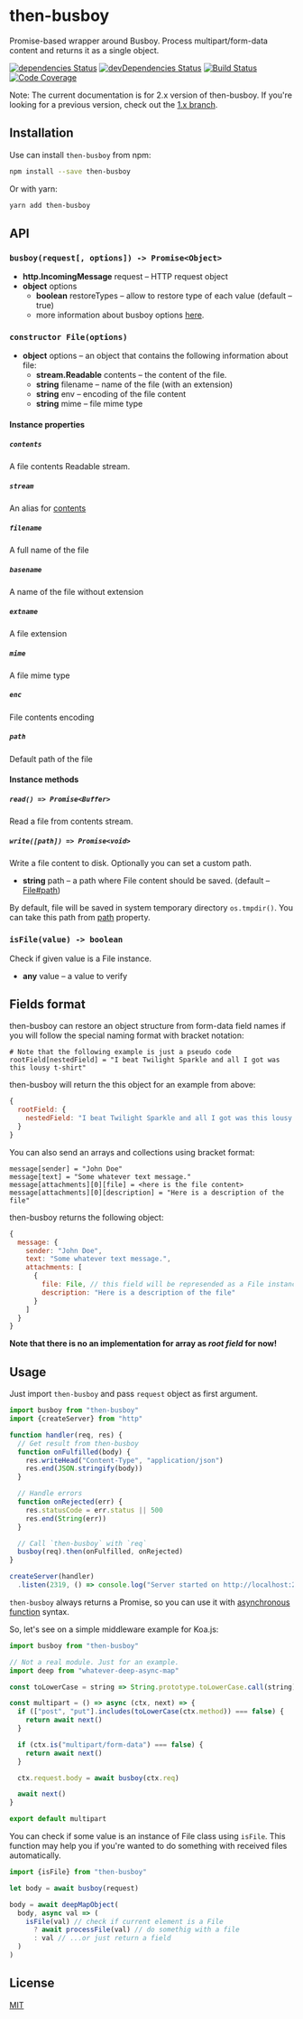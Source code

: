 # then-busboy

Promise-based wrapper around Busboy. Process multipart/form-data content and returns it as a single object.

[![dependencies Status](https://david-dm.org/octet-stream/then-busboy/status.svg)](https://david-dm.org/octet-stream/then-busboy)
[![devDependencies Status](https://david-dm.org/octet-stream/then-busboy/dev-status.svg)](https://david-dm.org/octet-stream/then-busboy?type=dev)
[![Build Status](https://travis-ci.org/octet-stream/then-busboy.svg?branch=master)](https://travis-ci.org/octet-stream/then-busboy)
[![Code Coverage](https://codecov.io/github/octet-stream/then-busboy/coverage.svg?branch=master)](https://codecov.io/github/octet-stream/then-busboy?branch=master)

Note: The current documentation is for 2.x version of then-busboy.
If you're looking for a previous version, check out the [1.x branch](https://github.com/octet-stream/then-busboy/tree/1.x).

## Installation

Use can install `then-busboy` from npm:

```bash
npm install --save then-busboy
```

Or with yarn:

```bash
yarn add then-busboy
```

## API

### `busboy(request[, options]) -> Promise<Object>`

+ **http.IncomingMessage** request – HTTP request object
+ **object** options
  - **boolean** restoreTypes – allow to restore type of each value (default – true)
  - more information about busboy options [here](https://github.com/mscdex/busboy#busboy-methods).

### `constructor File(options)`

  - **object** options – an object that contains the following information about file:
    + **stream.Readable** contents – the content of the file.
    + **string** filename – name of the file (with an extension)
    + **string** env – encoding of the file content
    + **string** mime – file mime type

#### Instance properties

##### `contents`

A file contents Readable stream.

##### `stream`

An alias for [contents](#contents)

##### `filename`

A full name of the file

##### `basename`

A name of the file without extension

##### `extname`

A file extension

##### `mime`

A file mime type

##### `enc`

File contents encoding

##### `path`

Default path of the file

#### Instance methods

##### `read() => Promise<Buffer>`

Read a file from contents stream.

##### `write([path]) => Promise<void>`

Write a file content to disk. Optionally you can set a custom path.

  - **string** path – a path where File content should be saved. (default – [File#path](#path))

By default, file will be saved in system temporary directory `os.tmpdir()`.
You can take this path from [path](#path) property.

### `isFile(value) -> boolean`

Check if given value is a File instance.

  - **any** value – a value to verify

## Fields format

then-busboy can restore an object structure from form-data field names
if you will follow the special naming format with bracket notation:

```
# Note that the following example is just a pseudo code
rootField[nestedField] = "I beat Twilight Sparkle and all I got was this lousy t-shirt"
```

then-busboy will return the this object for an example from above:

```js
{
  rootField: {
    nestedField: "I beat Twilight Sparkle and all I got was this lousy t-shirt"
  }
}
```

You can also send an arrays and collections using bracket format:

```
message[sender] = "John Doe"
message[text] = "Some whatever text message."
message[attachments][0][file] = <here is the file content>
message[attachments][0][description] = "Here is a description of the file"
```

then-busboy returns the following object:

```js
{
  message: {
    sender: "John Doe",
    text: "Some whatever text message.",
    attachments: [
      {
        file: File, // this field will be represended as a File instance
        description: "Here is a description of the file"
      }
    ]
  }
}
```

**Note that there is no an implementation for array as *root field* for now!**

## Usage

Just import `then-busboy` and pass `request` object as first argument.

```js
import busboy from "then-busboy"
import {createServer} from "http"

function handler(req, res) {
  // Get result from then-busboy
  function onFulfilled(body) {
    res.writeHead("Content-Type", "application/json")
    res.end(JSON.stringify(body))
  }

  // Handle errors
  function onRejected(err) {
    res.statusCode = err.status || 500
    res.end(String(err))
  }

  // Call `then-busboy` with `req`
  busboy(req).then(onFulfilled, onRejected)
}

createServer(handler)
  .listen(2319, () => console.log("Server started on http://localhost:2319"))
```

`then-busboy` always returns a Promise, so you can use it with
[asynchronous function](https://github.com/tc39/ecmascript-asyncawait) syntax.

So, let's see on a simple middleware example for Koa.js:

```js
import busboy from "then-busboy"

// Not a real module. Just for an example.
import deep from "whatever-deep-async-map"

const toLowerCase = string => String.prototype.toLowerCase.call(string)

const multipart = () => async (ctx, next) => {
  if (["post", "put"].includes(toLowerCase(ctx.method)) === false) {
    return await next()
  }

  if (ctx.is("multipart/form-data") === false) {
    return await next()
  }

  ctx.request.body = await busboy(ctx.req)

  await next()
}

export default multipart
```

You can check if some value is an instance of File class using `isFile`.
This function may help you if you're wanted to do something
with received files automatically.

```js
import {isFile} from "then-busboy"

let body = await busboy(request)

body = await deepMapObject(
  body, async val => (
    isFile(val) // check if current element is a File
      ? await processFile(val) // do somethig with a file
      : val // ...or just return a field
  )
)
```

## License

[MIT](https://github.com/octet-stream/then-busboy/blob/master/LICENSE)
